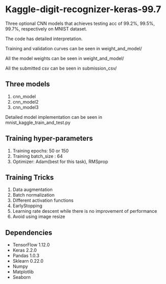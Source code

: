 # Kaggle-digit-recognizer-keras-99.7
Three optional CNN models that achieves testing acc of 99.2%, 99.5%, 99.7%, respectively on MNIST dataset.

The code has detailed interpretation.

Training and validation curves can be seen in weight_and_model/

All the model weights can be seen in weight_and_model/

All the submitted csv can be seen in submission_csv/
## Three models
1. cnn_model
2. cnn_model2
3. cnn_model3 

Detailed model implementation can be seen in mnist_kaggle_train_and_test.py
## Training hyper-parameters
1. Training epochs: 50 or 150
2. Training batch_size : 64
3. Optimizer: Adam(best for this task), RMSprop
## Training Tricks
1. Data augmentation
2. Batch normalization
3. Different activation functions
4. EarlyStopping
5. Learning rate descent while there is no improvement of performance
6. Avoid using image resize
## Dependencies
* TensorFlow 1.12.0
* Keras 2.2.0
* Pandas 1.0.3
* Sklearn 0.22.0
* Numpy
* Matplotlib
* Seaborn
